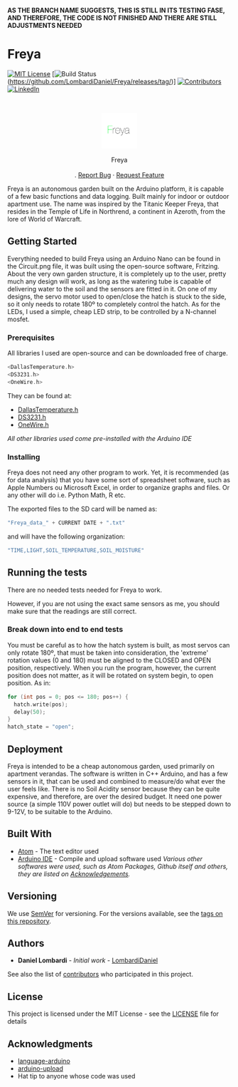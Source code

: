 **AS THE BRANCH NAME SUGGESTS, THIS IS STILL IN ITS TESTING FASE, AND THEREFORE,  THE CODE IS NOT FINISHED AND THERE ARE STILL ADJUSTMENTS NEEDED**

# Freya

[![MIT License](https://img.shields.io/github/license/LombardiDaniel/Freya.svg?style=flat-square)](LICENSE)
[![Build Status](https://img.shields.io/gitlab/pipeline/LombardiDaniel/Freya.svg?style=flat-square)(https://github.com/LombardiDaniel/Freya/releases/tag/)]
[![Contributors](https://img.shields.io/github/contributors/LombardiDaniel/Freya.svg?style=flat-square)](https://github.com/LombardiDaniel/Freya/graphs/contributors)
[![LinkedIn](https://camo.githubusercontent.com/c456ce1e22c379a6ff198bbb3a2d96f24fc94408/68747470733a2f2f696d672e736869656c64732e696f2f62616467652f2d4c696e6b6564496e2d626c61636b2e7376673f7374796c653d666c61742d737175617265266c6f676f3d6c696e6b6564696e26636f6c6f72423d353535)](https://www.linkedin.com/in/daniel-lombardi-de-oliveira-95b372147/)

<br />
<p align="center">
  <a href="https://github.com/LombardiDaniel/Freya/">
    <img src="LOGO.jpg" alt="Logo" width="80" height="80">
  </a>

  <p align="center">
    Freya
    <br />
    <br />
    .
    <a href="https://github.com/LombardiDaniel/Freya/issues">Report Bug</a>
    ·
    <a href="https://github.com/LombardiDaniel/Freya/issues">Request Feature</a>
  </p>
</p>


Freya is an autonomous garden built on the Arduino platform, it is capable of a few basic functions and data logging. Built mainly for indoor or outdoor apartment use. The name was inspired by the Titanic Keeper Freya, that resides in the Temple of Life in Northrend, a continent in Azeroth, from the lore of World of Warcraft.

## Getting Started

Everything needed to build Freya using an Arduino Nano can be found in the Circuit.png file, it was built using the open-source software, Fritzing.
About the very own garden structure, it is completely up to the user, pretty much any design will work, as long as the watering tube is capable of delivering water to the soil and the sensors are fitted in it.
On one of my designs, the servo motor used to open/close the hatch is stuck to the side, so it only needs to rotate 180º to completely control the hatch. As for the LEDs, I used a simple, cheap LED strip, to be controlled by a N-channel mosfet.

### Prerequisites

All libraries I used are open-source and can be downloaded free of charge.
```C++
<DallasTemperature.h>
<DS3231.h>
<OneWire.h>
```
They can be found at:

* [DallasTemperature.h](https://github.com/milesburton/Arduino-Temperature-Control-Library)
* [DS3231.h](http://www.rinkydinkelectronics.com/library.php?id=73)
* [OneWire.h](https://github.com/PaulStoffregen/OneWire)

*All other libraries used come pre-installed with the Arduino IDE*

### Installing

Freya does not need any other program to work. Yet, it is recommended (as for data analysis) that you have some sort of spreadsheet software, such as Apple Numbers ou Microsoft Excel, in order to organize graphs and files. Or any other will do i.e. Python Math, R etc.

The exported files to the SD card will be named as:

```C++
"Freya_data_" + CURRENT DATE + ".txt"
```

and will have the following organization:
```C++
"TIME,LIGHT,SOIL_TEMPERATURE,SOIL_MOISTURE"
```

## Running the tests

There are no needed tests needed for Freya to work.

However, if you are not using the exact same sensors as me, you should make sure that the readings are still correct.

### Break down into end to end tests

You must be careful as to how the hatch system is built, as most servos can only rotate 180º, that must be taken into consideration, the 'extreme' rotation values (0 and 180) must be aligned to the CLOSED and OPEN position, respectively.
When you run the program, however, the current position does not matter, as it will be rotated on system begin, to open position.
As in:

```C++
for (int pos = 0; pos <= 180; pos++) {
  hatch.write(pos);
  delay(50);
}
hatch_state = "open";
```

## Deployment

Freya is intended to be a cheap autonomous garden, used primarily on apartment verandas. The software is written in C++ Arduino, and has a few sensors in it, that can be used and combined to measure/do what ever the user feels like. There is no Soil Acidity sensor because they can be quite expensive, and therefore, are over the desired budget. It need one power source (a simple 110V power outlet will do) but needs to be stepped down to 9-12V, to be suitable to the Arduino.

## Built With

* [Atom](http://atom.io/) - The text editor used
* [Arduino IDE](https://www.arduino.cc/en/main/software) - Compile and upload software used
*Various other softwares were used, such as Atom Packages, Github itself and others, they are listed on [Acknowledgements](#acknowledgements).*

## Versioning

We use [SemVer](http://semver.org/) for versioning. For the versions available, see the [tags on this repository](https://github.com/LombardiDaniel/Freya/).

## Authors

* **Daniel Lombardi** - *Initial work* - [LombardiDaniel](https://github.com/LombardiDaniel)

See also the list of [contributors](https://github.com/LombardiDaniel/Freya/contributors) who participated in this project.

## License

This project is licensed under the MIT License - see the [LICENSE](LICENSE) file for details

## Acknowledgments

* [language-arduino](https://atom.io/packages/language-arduino)
* [arduino-upload](https://atom.io/packages/arduino-upload)
* Hat tip to anyone whose code was used
